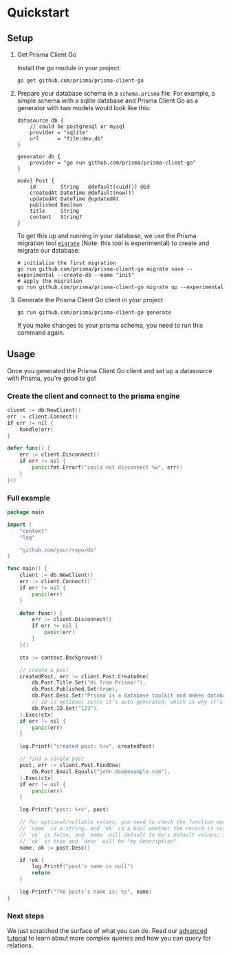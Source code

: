 # Quickstart

## Setup

1) Get Prisma Client Go

    Install the go module in your project:

    ```shell script
    go get github.com/prisma/prisma-client-go
    ```

2) Prepare your database schema in a `schema.prisma` file. For example, a simple schema with a sqlite database and Prisma Client Go as a generator with two models would look like this:

    ```prisma
    datasource db {
        // could be postgresql or mysql
        provider = "sqlite"
        url      = "file:dev.db"
    }

    generator db {
        provider = "go run github.com/prisma/prisma-client-go"
    }

    model Post {
        id        String   @default(cuid()) @id
        createdAt DateTime @default(now())
        updatedAt DateTime @updatedAt
        published Boolean
        title     String
        content   String?
    }
    ```

    To get this up and running in your database, we use the Prisma migration tool [`migrate`](https://github.com/prisma/migrate) (Note: this tool is experimental) to create and migrate our database:

    ```shell script
    # initialize the first migration
    go run github.com/prisma/prisma-client-go migrate save --experimental --create-db --name "init"
    # apply the migration
    go run github.com/prisma/prisma-client-go migrate up --experimental
    ```

4) Generate the Prisma Client Go client in your project

    ```shell script
    go run github.com/prisma/prisma-client-go generate
    ```

    If you make changes to your prisma schema, you need to run this command again.

## Usage

Once you generated the Prisma Client Go client and set up a datasource with Prisma, you're good to go!

### Create the client and connect to the prisma engine

```go
client := db.NewClient()
err := client.Connect()
if err != nil {
    handle(err)
}

defer func() {
    err := client.Disconnect()
    if err != nil {
        panic(fmt.Errorf("could not disconnect %w", err))
    }
}()
```

### Full example

```go
package main

import (
    "context"
    "log"

    "github.com/your/repo/db"
)

func main() {
    client := db.NewClient()
    err := client.Connect()``
    if err != nil {
        panic(err)
    }

    defer func() {
        err := client.Disconnect()
        if err != nil {
            panic(err)
        }
    }()

    ctx := context.Background()

    // create a post
    createdPost, err := client.Post.CreateOne(
        db.Post.Title.Set("Hi from Prisma!"),
        db.Post.Published.Set(true),
        db.Post.Desc.Set("Prisma is a database toolkit and makes databases easy."),
        // ID is optional since it's auto generated, which is why it's specified last.
        db.Post.ID.Set("123"),
    ).Exec(ctx)
    if err != nil {
        panic(err)
    }

    log.Printf("created post: %+v", createdPost)

    // find a single post
    post, err := client.Post.FindOne(
        db.Post.Email.Equals("john.doe@example.com"),
    ).Exec(ctx)
    if err != nil {
        panic(err)
    }

    log.Printf("post: %+v", post)

    // for optional/nullable values, you need to check the function and create two return values
    // `name` is a string, and `ok` is a bool whether the record is null or not. If it's null,
    // `ok` is false, and `name` will default to Go's default values; in this case an empty string (""). Otherwise,
    // `ok` is true and `desc` will be "my description".
    name, ok := post.Desc()

    if !ok {
        log.Printf("post's name is null")
        return
    }

    log.Printf("The posts's name is: %s", name)
}
```

### Next steps

We just scratched the surface of what you can do. Read our [advanced tutorial](./advanced.md) to
learn about more complex queries and how you can query for relations.

